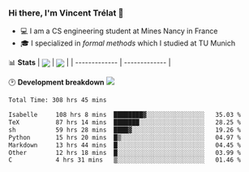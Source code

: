 ### Hi there, I'm Vincent Trélat 👋
 - 💻 I am a CS engineering student at Mines Nancy in France
 - 🎓 I specialized in *formal methods* which I studied at TU Munich

📊 **Stats**
| <img align="center" src="https://readme-stats.clckblog.space/api?username=VTrelat&show_icons=true&include_all_commits=true&theme=tokyonight&hide_border=true" /> | <img align="center" src="https://readme-stats.clckblog.space/api/top-langs/?username=VTrelat&layout=compact&theme=tokyonight&hide_border=true" /> |
| ------------- | ------------- |

🕑 **Development breakdown** ![](https://wakatime.com/badge/user/8d0110fb-6b70-4990-ab86-45c404715c2b.svg)
<!--START_SECTION:waka-->

```txt
Total Time: 308 hrs 45 mins

Isabelle     108 hrs 8 mins  ████████▓░░░░░░░░░░░░░░░░   35.03 %
TeX          87 hrs 14 mins  ███████░░░░░░░░░░░░░░░░░░   28.25 %
sh           59 hrs 28 mins  ████▓░░░░░░░░░░░░░░░░░░░░   19.26 %
Python       15 hrs 20 mins  █▒░░░░░░░░░░░░░░░░░░░░░░░   04.97 %
Markdown     13 hrs 44 mins  █░░░░░░░░░░░░░░░░░░░░░░░░   04.45 %
Other        12 hrs 18 mins  █░░░░░░░░░░░░░░░░░░░░░░░░   03.99 %
C            4 hrs 31 mins   ▒░░░░░░░░░░░░░░░░░░░░░░░░   01.46 %
```

<!--END_SECTION:waka-->
